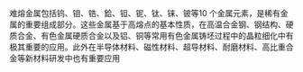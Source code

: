 难熔金属包括钨、钼、锆、鉿、钽、铌、钛、铼、铍等10 个金属元素，是稀有金属的重要组成部分。这些金属基于高熔点的基本性质，在高温合金钢、钢结构、硬质合金、有色金属硬质合金以及铝、铜等常用有色金属铸坯过程中的晶粒细化中有极其重要的应用。此外在半导体材料、磁性材料、超导材料、耐磨材料、高比重合金等新材料研发中也有重要应用